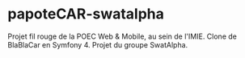 # papoteCAR-swatalpha
Projet fil rouge de la POEC Web & Mobile, au sein de l'IMIE. Clone de BlaBlaCar en Symfony 4. Projet du groupe SwatAlpha.
